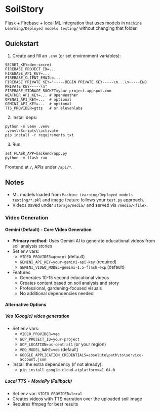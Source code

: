 # SoilStory

Flask + Firebase + local ML integration that uses models in `Machine Learning/Deployed models testing/` without changing that folder.

## Quickstart

1) Create and fill an `.env` (or set environment variables):

```
SECRET_KEY=dev-secret
FIREBASE_PROJECT_ID=...
FIREBASE_API_KEY=...
FIREBASE_CLIENT_EMAIL=...
FIREBASE_PRIVATE_KEY="-----BEGIN PRIVATE KEY-----\n...\n-----END PRIVATE KEY-----\n"
FIREBASE_STORAGE_BUCKET=your-project.appspot.com
WEATHER_API_KEY=... # OpenWeather
OPENAI_API_KEY=...  # optional
GEMINI_API_KEY=...  # optional
TTS_PROVIDER=gtts   # or elevenlabs
```

2) Install deps:

```
python -m venv .venv
.venv\\Scripts\\activate
pip install -r requirements.txt
```

3) Run:

```
set FLASK_APP=backend/app.py
python -m flask run
```

Frontend at `/`, APIs under `/api/*`.

## Notes

- ML models loaded from `Machine Learning/Deployed models testing/*.pkl` and image feature follows your `test.py` approach.
- Videos saved under `storage/media/` and served via `/media/<file>`.

### Video Generation

#### Gemini (Default) - Core Video Generation
- **Primary method**: Uses Gemini AI to generate educational videos from soil analysis stories
- Set env vars:
  - `VIDEO_PROVIDER=gemini` (default)
  - `GEMINI_API_KEY=your-gemini-api-key` (required)
  - `GEMINI_VIDEO_MODEL=gemini-1.5-flash-exp` (default)
- Features:
  - Generates 10-15 second educational videos
  - Creates content based on soil analysis and story
  - Professional, gardening-focused visuals
  - No additional dependencies needed

#### Alternative Options

##### Veo (Google) video generation
- Set env vars:
  - `VIDEO_PROVIDER=veo`
  - `GCP_PROJECT_ID=your-project`
  - `GCP_LOCATION=us-central1` (or your region)
  - `VEO_MODEL_NAME=veo` (default)
  - `GOOGLE_APPLICATION_CREDENTIALS=absolute\path\to\service-account.json`
- Install the extra dependency (if not already):
  - `pip install google-cloud-aiplatform>=1.64.0`

##### Local TTS + MoviePy (Fallback)
- Set env var: `VIDEO_PROVIDER=local`
- Creates videos with TTS narration over the uploaded soil image
- Requires ffmpeg for best results


